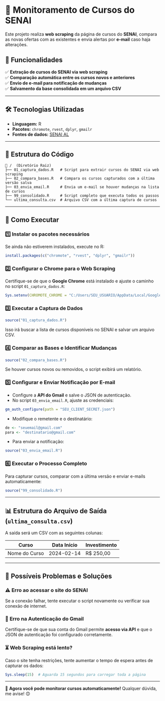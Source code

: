 # 🏫 Monitoramento de Cursos do SENAI

Este projeto realiza **web scraping** da página de cursos do **SENAI**, compara as novas ofertas com as existentes e envia alertas por **e-mail** caso haja alterações.

## 📌 Funcionalidades

✅ **Extração de cursos do SENAI via web scraping**  
✅ **Comparação automática entre os cursos novos e anteriores**  
✅ **Envio de e-mail para notificação de mudanças**  
✅ **Salvamento da base consolidada em um arquivo CSV**  

---

## 🛠 Tecnologias Utilizadas

- **Linguagem:** R  
- **Pacotes:** `chromote`, `rvest`, `dplyr`, `gmailr`  
- **Fontes de dados:** [SENAI AL](https://al.senai.br/nossos-cursos/)  

---

## 📂 Estrutura do Código

```
📁 /  (Diretório Raiz)
├── 01_captura_dados.R   # Script para extrair cursos do SENAI via web scraping
├── 02_compara_bases.R   # Compara os cursos capturados com a última versão salva
├── 03_envia_email.R     # Envia um e-mail se houver mudanças na lista de cursos
├── 99_consolidado.R     # Script completo que executa todos os passos
└── ultima_consulta.csv  # Arquivo CSV com a última captura de cursos
```

---

## 🚀 Como Executar

### 1️⃣ **Instalar os pacotes necessários**

Se ainda não estiverem instalados, execute no R:

```r
install.packages(c("chromote", "rvest", "dplyr", "gmailr"))
```

### 2️⃣ **Configurar o Chrome para o Web Scraping**

Certifique-se de que o **Google Chrome** está instalado e ajuste o caminho no script `01_captura_dados.R`:

```r
Sys.setenv(CHROMOTE_CHROME = "C:/Users/SEU_USUARIO/AppData/Local/Google/Chrome/Application/chrome.exe")
```

### 3️⃣ **Executar a Captura de Dados**

```r
source("01_captura_dados.R")
```

Isso irá buscar a lista de cursos disponíveis no SENAI e salvar um arquivo CSV.

### 4️⃣ **Comparar as Bases e Identificar Mudanças**

```r
source("02_compara_bases.R")
```

Se houver cursos novos ou removidos, o script exibirá um relatório.

### 5️⃣ **Configurar e Enviar Notificação por E-mail**

- Configure a **API do Gmail** e salve o JSON de autenticação.
- No script `03_envia_email.R`, ajuste as credenciais:

```r
gm_auth_configure(path = "SEU_CLIENT_SECRET.json")
```

- Modifique o remetente e o destinatário:

```r
de <- "seuemail@gmail.com"
para <- "destinatario@gmail.com"
```

- Para enviar a notificação:

```r
source("03_envia_email.R")
```

### 6️⃣ **Executar o Processo Completo**

Para capturar cursos, comparar com a última versão e enviar e-mails automaticamente:

```r
source("99_consolidado.R")
```

---

## 📊 Estrutura do Arquivo de Saída (`ultima_consulta.csv`)

A saída será um CSV com as seguintes colunas:

| Curso | Data Início | Investimento |
|--------|------------|-------------|
| Nome do Curso | 2024-02-14 | R$ 250,00 |

---

## 🛑 Possíveis Problemas e Soluções

### ⚠️ **Erro ao acessar o site do SENAI**
Se a conexão falhar, tente executar o script novamente ou verificar sua conexão de internet.

### 🔄 **Erro na Autenticação do Gmail**
Certifique-se de que sua conta do Gmail permite **acesso via API** e que o JSON de autenticação foi configurado corretamente.

### ⏳ **Web Scraping está lento?**
Caso o site tenha restrições, tente aumentar o tempo de espera antes de capturar os dados:

```r
Sys.sleep(15)  # Aguarda 15 segundos para carregar toda a página
```

---

 

🚀 **Agora você pode monitorar cursos automaticamente!** Qualquer dúvida, me avise! 😊
